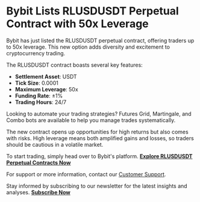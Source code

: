 # Bybit Lists RLUSDUSDT Perpetual Contract with 50x Leverage

Bybit has just listed the RLUSDUSDT perpetual contract, offering traders up to 50x leverage. This new option adds diversity and excitement to cryptocurrency trading.

The RLUSDUSDT contract boasts several key features:
- **Settlement Asset**: USDT
- **Tick Size**: 0.0001
- **Maximum Leverage**: 50x
- **Funding Rate**: ±1%
- **Trading Hours**: 24/7

Looking to automate your trading strategies? Futures Grid, Martingale, and Combo bots are available to help you manage trades systematically.

The new contract opens up opportunities for high returns but also comes with risks. High leverage means both amplified gains and losses, so traders should be cautious in a volatile market.

To start trading, simply head over to Bybit's platform.
[**Explore RLUSDUSDT Perpetual Contracts Now**](https://www.bybit.com/trade/usdt/RLUSDUSDT)

For support or more information, contact our [Customer Support](https://www.bybit.com/en/help-center/s/webform).

Stay informed by subscribing to our newsletter for the latest insights and analyses.
[**Subscribe Now**](https://chain-base.xyz/bybit-lists-rlusdusdt-perpetual-contract-with-50x-leverage)